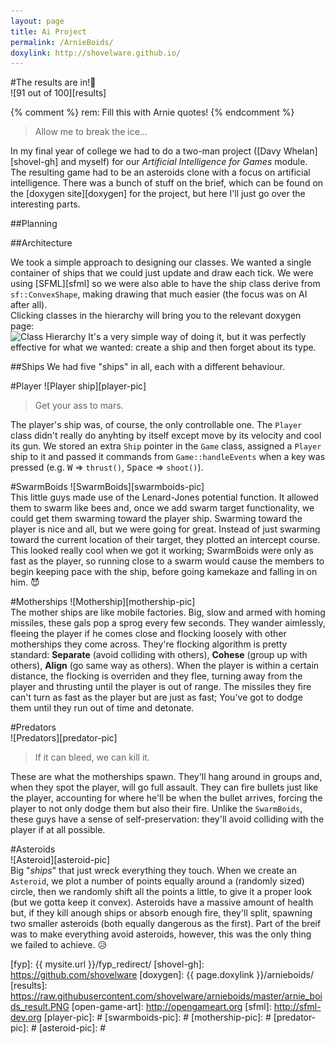 ```yaml
---
layout: page
title: Ai Project
permalink: /ArnieBoids/
doxylink: http://shovelware.github.io/
---
```

#The results are in!:rocket:  
![91 out of 100][results]

{% comment %}
rem: Fill this with Arnie quotes!
{% endcomment %}

>Allow me to break the ice...

In my final year of college we had to do a two-man project ([Davy Whelan][shovel-gh] and myself) for our _Artificial Intelligence for Games_ module. The resulting game had to be an asteroids clone with a focus on artificial intelligence. There was a bunch of stuff on the brief, which can be found on the [doxygen site][doxygen] for the project, but here I'll just go over the interesting parts.

##Planning
<!-- to be expanded -->

##Architecture

We took a simple approach to designing our classes. We wanted a single container of ships that we could just update and draw each tick. We were using [SFML][sfml] so we were also able to have the ship class derive from `sf::ConvexShape`, making drawing that much easier (the focus was on AI after all).  
Clicking classes in the hierarchy will bring you to the relevant doxygen page:    
<img src="{{ page.doxylink }}/arnieboids/inherit_graph_0.png" alt="Class Hierarchy" usemap="#archmap" border="0">
<map name="archmap" id="archmap">
<area shape="rect" id="node2" href="class_bullet.html" title="Bullet class. A simple bullet that moves in a direction for a lifetime. Dies if it hits something..." alt="" coords="159,12,213,39">
<area shape="rect" id="node4" href="class_pickup.html" title="Pickup class. A multi-purpose pickup that assists a Player or Predator. A pickup will add as much hea..." alt="" coords="155,75,217,101">
<area shape="rect" id="node5" href="class_ship.html" title="Base Ship class. Abstract class that inherits from sf::ConvexShape. Contains members common to all sh..." alt="" coords="162,151,210,177">
<area shape="rect" id="node3" href="class_missile.html" title="Missile" alt="" coords="278,5,341,32">
<area shape="rect" id="node6" href="class_asteroid.html" title="Asteroid class. Asteroids are technically ships but do things a little differently. Constantly move forward at fixed speed, collisions impart some velocity change. " alt="" coords="274,56,345,83">
<area shape="rect" id="node7" href="class_mothership.html" title="Mothership" alt="" coords="266,107,353,133">
<area shape="rect" id="node8" href="class_player.html" title="Controllable player class. Has no AI behaviour. Controlled through keyboard input in Game::handleEven..." alt="" coords="280,157,339,184">
<area shape="rect" id="node9" href="class_predator.html" title="Predator" alt="" coords="274,208,345,235">
<area shape="rect" id="node10" href="class_swarm_boid.html" title="SwarmBoid" alt="" coords="265,259,353,285">
</map> <!-- end of class hierarchy map -->
It's a very simple way of doing it, but it was perfectly effective for what we wanted: create a ship and then forget about its type.

##Ships
We had five "ships" in all, each with a different behaviour. <!-- talk about the base class and about every ship only had thrust,turn,brake and how that impacted ai -->

#Player
![Player ship][player-pic]

>Get your ass to mars.

The player's ship was, of course, the only controllable one. The `Player` class didn't really do anyhting by itself except move by its velocity and cool its gun. We stored an extra `Ship` pointer in the `Game` class, assigned a `Player` ship to it and passed it commands from `Game::handleEvents` when a key was pressed (e.g. <kbd>W</kbd> => `thrust()`, <kbd>Space</kbd> => `shoot()`).

#SwarmBoids
![SwarmBoids][swarmboids-pic]  
This little guys made use of the Lenard-Jones potential function. It allowed them to swarm like bees and, once we add swarm target functionality, we could get them swarming toward the player ship. Swarming toward the player is nice and all, but we were going for great. Instead of just swarming toward the current location of their target, they plotted an intercept course. This looked really cool when we got it working; SwarmBoids were only as fast as the player, so running close to a swarm would cause the members to begin keeping pace with the ship, before going kamekaze and falling in on him. :smiling_imp:

#Motherships
![Mothership][mothership-pic]  
The mother ships are like mobile factories. Big, slow and armed with homing missiles, these gals pop a sprog every few seconds. They wander aimlessly, fleeing the player if he comes close and flocking loosely with other motherships they come across. They're flocking algorithm is pretty standard: __Separate__ (avoid colliding with others), __Cohese__ (group up with others), __Align__ (go same way as others). When the player is within a certain distance, the flocking is overriden and they flee, turning away from the player and thrusting until the player is out of range. The missiles they fire can't turn as fast as the player but are just as fast; You've got to dodge them until they run out of time and detonate.

#Predators  
![Predators][predator-pic]

>If it can bleed, we can kill it.

These are what the motherships spawn. They'll hang around in groups and, when they spot the player, will go full assault. They can fire bullets just like the player, accounting for where he'll be when the bullet arrives, forcing the player to not only dodge them but also their fire. Unlike the `SwarmBoids`, these guys have a sense of self-preservation: they'll avoid colliding with the player if at all possible.

#Asteroids  
![Asteroid][asteroid-pic]  
Big "_ships_" that just wreck everything they touch. When we create an `Asteroid`, we plot a number of points equally around a (randomly sized) circle, then we randomly shift all the points a little, to give it a proper look (but we gotta keep it convex). Asteroids have a massive amount of health but, if they kill anough ships or absorb enough fire, they'll split, spawning two smaller asteroids (both equally dangerous as the first). Part of the breif was to make everything avoid asteroids, however, this was the only thing we failed to achieve. :disappointed_relieved:


[fyp]: {{ mysite.url }}/fyp_redirect/
[shovel-gh]: https://github.com/shovelware
[doxygen]: {{ page.doxylink }}/arnieboids/
[results]: https://raw.githubusercontent.com/shovelware/arnieboids/master/arnie_boids_result.PNG
[open-game-art]: http://opengameart.org
[sfml]: http://sfml-dev.org
[player-pic]: #
[swarmboids-pic]: #
[mothership-pic]: #
[predator-pic]: #
[asteroid-pic]: #
